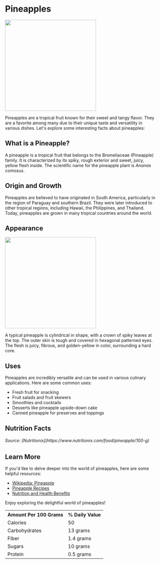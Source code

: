# Pineapples


<img src="https://m.media-amazon.com/images/I/71+qAJehpkL.jpg" height="300" width="300">

Pineapples are a tropical fruit known for their sweet and tangy flavor. They are a favorite among many due to their unique taste and versatility in various dishes. Let's explore some interesting facts about pineapples:

## What is a Pineapple?

A pineapple is a tropical fruit that belongs to the Bromeliaceae (Pineapple) family. It is characterized by its spiky, rough exterior and sweet, juicy, yellow flesh inside. The scientific name for the pineapple plant is *Ananas comosus*.

## Origin and Growth

Pineapples are believed to have originated in South America, particularly in the region of Paraguay and southern Brazil. They were later introduced to other tropical regions, including Hawaii, the Philippines, and Thailand. Today, pineapples are grown in many tropical countries around the world.

## Appearance

<img src="https://upload.wikimedia.org/wikipedia/commons/thumb/c/cb/Pineapple_and_cross_section.jpg/714px-Pineapple_and_cross_section.jpg" width="300" height="300">

A typical pineapple is cylindrical in shape, with a crown of spiky leaves at the top. The outer skin is tough and covered in hexagonal patterned eyes. The flesh is juicy, fibrous, and golden-yellow in color, surrounding a hard core.

## Uses

Pineapples are incredibly versatile and can be used in various culinary applications. Here are some common uses:
- Fresh fruit for snacking
- Fruit salads and fruit skewers
- Smoothies and cocktails
- Desserts like pineapple upside-down cake
- Canned pineapple for preserves and toppings

## Nutrition Facts
<table>
<tr>
  <th>Amount Per 100 Grams</th>
  <th>% Daily Value</th>
</tr>
<tr>
  <td>Calories</td>
  <td>50</td>
</tr>
  <tr>
    <td>Carbohydrates</td>
    <td>13 grams</td>
  </tr>
  <tr>
    <td>Fiber</td>
    <td>1.4 grams</td>
  </tr>
  <tr>
    <td>Sugars</td>
    <td>10 grams</td>
  </tr>
  <tr>
    <td>Protein</td>
    <td>0.5 grams</td>
  </tr>
  
<h6> Source: [Nutritionix](https://www.nutritionix.com/food/pineapple/100-g) </h6>

## Learn More

If you'd like to delve deeper into the world of pineapples, here are some helpful resources:
- [Wikipedia: Pineapple](https://en.wikipedia.org/wiki/Pineapple)
- [Pineapple Recipes](https://www.foodnetwork.com/recipes/photos/pineapple-recipes)
- [Nutrition and Health Benefits](https://www.webmd.com/diet/ss/slideshow-health-benefits-pineapple)

Enjoy exploring the delightful world of pineapples!
